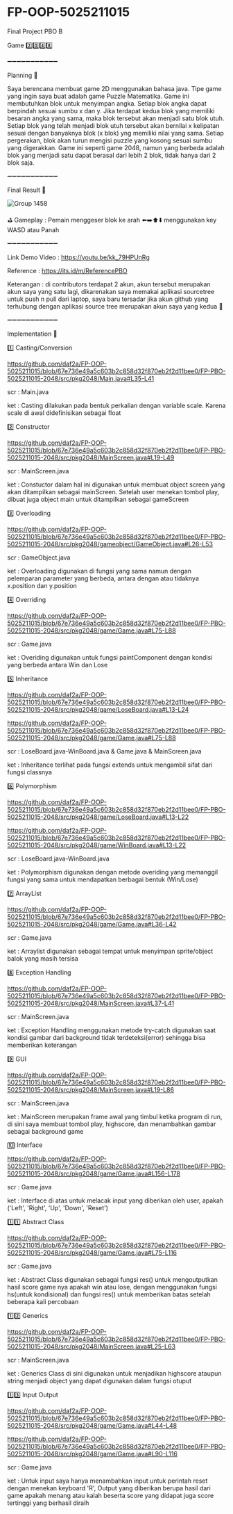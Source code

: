 # FP-OOP-5025211015
Final Project PBO B

Game 2️⃣0️⃣4️⃣8️⃣

➖➖➖➖➖➖➖➖➖➖➖

Planning 🔽
 
Saya berencana membuat game 2D menggunakan bahasa java. Tipe game yang ingin saya buat adalah game Puzzle Matematika. Game ini membutuhkan blok untuk menyimpan angka. Setiap blok angka dapat berpindah sesuai sumbu x dan y. Jika terdapat kedua blok yang memiliki besaran angka yang sama, maka blok tersebut akan menjadi satu blok utuh. Setiap blok yang telah menjadi blok utuh tersebut akan bernilai x kelipatan sesuai dengan banyaknya blok (x blok) yng memiliki nilai yang sama. Setiap pergerakan, blok akan turun mengisi puzzle yang kosong sesuai sumbu yang digerakkan. Game ini seperti game 2048, namun yang berbeda adalah blok yang menjadi satu dapat berasal dari lebih 2 blok, tidak hanya dari 2 blok saja.
 
➖➖➖➖➖➖➖➖➖➖➖
 
Final Result 🔽


 ![Group 1458](https://user-images.githubusercontent.com/114115721/207251495-3c7fbc44-fd86-49dd-9d69-f4019b356d8d.png)


⛳ Gameplay : Pemain menggeser blok ke arah ⬅️➡️⬆️⬇️ menggunakan key WASD atau Panah

➖➖➖➖➖➖➖➖➖➖➖

Link Demo Video : https://youtu.be/kk_79HPUnRg

Reference       : https://its.id/m/ReferencePBO

Keterangan      : di contributors terdapat 2 akun, akun tersebut merupakan akun saya yang satu lagi, dikarenakan saya memakai aplikasi sourcetree untuk push n pull dari laptop, saya baru tersadar jika akun github yang terhubung dengan aplikasi source tree merupakan akun saya yang kedua 🙏
 
 
➖➖➖➖➖➖➖➖➖➖➖

Implementation 🔽


1️⃣ Casting/Conversion

https://github.com/daf2a/FP-OOP-5025211015/blob/67e736e49a5c603b2c858d32f870eb2f2d11bee0/FP-PBO-5025211015-2048/src/pkg2048/Main.java#L35-L41

scr : Main.java

ket : Casting dilakukan pada bentuk perkalian dengan variable scale. Karena scale di awal didefinisikan sebagai float
 
 
2️⃣ Constructor

https://github.com/daf2a/FP-OOP-5025211015/blob/67e736e49a5c603b2c858d32f870eb2f2d11bee0/FP-PBO-5025211015-2048/src/pkg2048/MainScreen.java#L19-L49

scr : MainScreen.java

ket : Constuctor dalam hal ini digunakan untuk membuat object screen yang akan ditampilkan sebagai mainScreen. Setelah user menekan tombol play, dibuat juga object main untuk ditampilkan sebagai gameScreen


3️⃣ Overloading

https://github.com/daf2a/FP-OOP-5025211015/blob/67e736e49a5c603b2c858d32f870eb2f2d11bee0/FP-PBO-5025211015-2048/src/pkg2048/gameobject/GameObject.java#L26-L53

scr : GameObject.java 

ket : Overloading digunakan di fungsi yang sama namun dengan pelemparan parameter yang berbeda, antara dengan atau tidaknya x.position dan y.position


4️⃣ Overriding

https://github.com/daf2a/FP-OOP-5025211015/blob/67e736e49a5c603b2c858d32f870eb2f2d11bee0/FP-PBO-5025211015-2048/src/pkg2048/game/Game.java#L75-L88

scr : Game.java

ket : Overiding digunakan untuk fungsi paintComponent dengan kondisi yang berbeda antara Win dan Lose


5️⃣ Inheritance

https://github.com/daf2a/FP-OOP-5025211015/blob/67e736e49a5c603b2c858d32f870eb2f2d11bee0/FP-PBO-5025211015-2048/src/pkg2048/game/LoseBoard.java#L13-L24

https://github.com/daf2a/FP-OOP-5025211015/blob/67e736e49a5c603b2c858d32f870eb2f2d11bee0/FP-PBO-5025211015-2048/src/pkg2048/game/Game.java#L75-L88

scr : LoseBoard.java-WinBoard.java & Game.java & MainScreen.java

ket : Inheritance terlihat pada fungsi extends untuk mengambil sifat dari fungsi classnya


6️⃣ Polymorphism

https://github.com/daf2a/FP-OOP-5025211015/blob/67e736e49a5c603b2c858d32f870eb2f2d11bee0/FP-PBO-5025211015-2048/src/pkg2048/game/LoseBoard.java#L13-L22

https://github.com/daf2a/FP-OOP-5025211015/blob/67e736e49a5c603b2c858d32f870eb2f2d11bee0/FP-PBO-5025211015-2048/src/pkg2048/game/WinBoard.java#L13-L22

scr : LoseBoard.java-WinBoard.java

ket : Polymorphism digunakan dengan metode overiding yang memanggil fungsi yang sama untuk mendapatkan berbagai bentuk (Win/Lose)


7️⃣ ArrayList

https://github.com/daf2a/FP-OOP-5025211015/blob/67e736e49a5c603b2c858d32f870eb2f2d11bee0/FP-PBO-5025211015-2048/src/pkg2048/game/Game.java#L36-L42

scr : Game.java

ket : Arraylist digunakan sebagai tempat untuk menyimpan sprite/object balok yang masih tersisa


8️⃣ Exception Handling

https://github.com/daf2a/FP-OOP-5025211015/blob/67e736e49a5c603b2c858d32f870eb2f2d11bee0/FP-PBO-5025211015-2048/src/pkg2048/MainScreen.java#L37-L41

scr : MainScreen.java

ket : Exception Handling menggunakan metode try-catch digunakan saat kondisi gambar dari background tidak terdeteksi(error) sehingga bisa memberikan keterangan


9️⃣ GUI

https://github.com/daf2a/FP-OOP-5025211015/blob/67e736e49a5c603b2c858d32f870eb2f2d11bee0/FP-PBO-5025211015-2048/src/pkg2048/MainScreen.java#L19-L86

scr : MainScreen.java

ket : MainScreen merupakan frame awal yang timbul ketika program di run, di sini saya membuat tombol play, highscore, dan menambahkan gambar sebagai background game


🔟 Interface

https://github.com/daf2a/FP-OOP-5025211015/blob/67e736e49a5c603b2c858d32f870eb2f2d11bee0/FP-PBO-5025211015-2048/src/pkg2048/game/Game.java#L156-L178

scr : Game.java

ket : Interface di atas untuk melacak input yang diberikan oleh user, apakah ('Left', 'Right', 'Up', 'Down', 'Reset')


1️⃣1️⃣ Abstract Class

https://github.com/daf2a/FP-OOP-5025211015/blob/67e736e49a5c603b2c858d32f870eb2f2d11bee0/FP-PBO-5025211015-2048/src/pkg2048/game/Game.java#L75-L116

scr : Game.java

ket : Abstract Class digunakan sebagai fungsi res() untuk mengoutputkan hasil score game nya apakah win atau lose, dengan menggunakan fungsi hs(untuk kondisional) dan fungsi res() untuk memberikan batas setelah beberapa kali percobaan


1️⃣2️⃣ Generics

https://github.com/daf2a/FP-OOP-5025211015/blob/67e736e49a5c603b2c858d32f870eb2f2d11bee0/FP-PBO-5025211015-2048/src/pkg2048/MainScreen.java#L25-L63

scr : MainScreen.java

ket : Generics Class di sini digunakan untuk menjadikan highscore ataupun string menjadi object yang dapat digunakan dalam fungsi otuput


1️⃣3️⃣ Input Output 

https://github.com/daf2a/FP-OOP-5025211015/blob/67e736e49a5c603b2c858d32f870eb2f2d11bee0/FP-PBO-5025211015-2048/src/pkg2048/game/Game.java#L44-L48

https://github.com/daf2a/FP-OOP-5025211015/blob/67e736e49a5c603b2c858d32f870eb2f2d11bee0/FP-PBO-5025211015-2048/src/pkg2048/game/Game.java#L90-L116

scr : Game.java

ket : Untuk input saya hanya menambahkan input untuk perintah reset dengan menekan keyboard 'R', Output yang diberikan berupa hasil dari game apakah menang atau kalah beserta score yang didapat juga score tertinggi yang berhasil diraih
